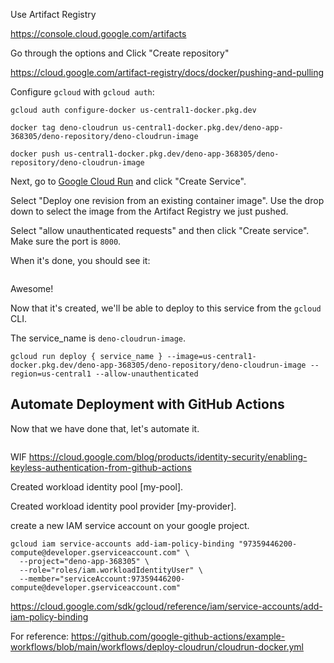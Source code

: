 




Use Artifact Registry

https://console.cloud.google.com/artifacts

Go through the options and Click "Create repository"

https://cloud.google.com/artifact-registry/docs/docker/pushing-and-pulling

Configure `gcloud` with `gcloud auth`:

```
gcloud auth configure-docker us-central1-docker.pkg.dev
```

```
docker tag deno-cloudrun us-central1-docker.pkg.dev/deno-app-368305/deno-repository/deno-cloudrun-image
```

```
docker push us-central1-docker.pkg.dev/deno-app-368305/deno-repository/deno-cloudrun-image
```

Next, go to [Google Cloud Run](https://console.cloud.google.com/run) and click "Create Service".

Select "Deploy one revision from an existing container image". Use the drop down to select the image from the Artifact Registry we just pushed.

Select "allow unauthenticated requests" and then click "Create service". Make sure the port is `8000`.

When it's done, you should see it:

![]()

Awesome!

Now that it's created, we'll be able to deploy to this service from the `gcloud` CLI.

The service_name is `deno-cloudrun-image`.

```
gcloud run deploy { service_name } --image=us-central1-docker.pkg.dev/deno-app-368305/deno-repository/deno-cloudrun-image --region=us-central1 --allow-unauthenticated
```

## Automate Deployment with GitHub Actions

Now that we have done that, let's automate it.

```yml
```

WIF
https://cloud.google.com/blog/products/identity-security/enabling-keyless-authentication-from-github-actions

Created workload identity pool [my-pool].

Created workload identity pool provider [my-provider].

create a new IAM service account on your google project.

```
gcloud iam service-accounts add-iam-policy-binding "97359446200-compute@developer.gserviceaccount.com" \
  --project="deno-app-368305" \
  --role="roles/iam.workloadIdentityUser" \
  --member="serviceAccount:97359446200-compute@developer.gserviceaccount.com"
```

https://cloud.google.com/sdk/gcloud/reference/iam/service-accounts/add-iam-policy-binding



For reference:
https://github.com/google-github-actions/example-workflows/blob/main/workflows/deploy-cloudrun/cloudrun-docker.yml

